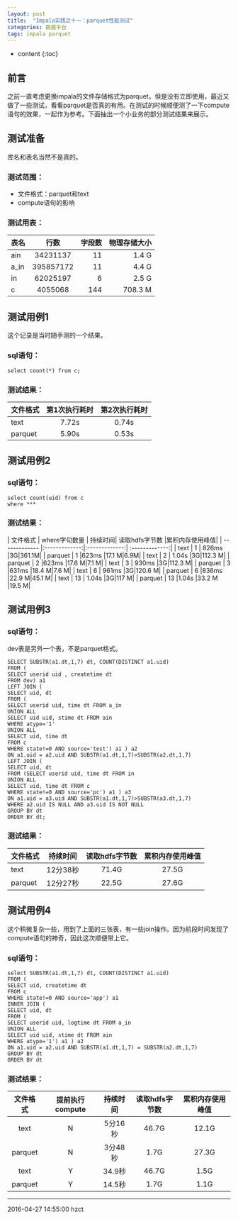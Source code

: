 ```yaml
---
layout: post
title:  "Impala实践之十一：parquet性能测试"
categories: 数据平台
tags: impala parquet
---
```


* content
{:toc}

## 前言

之前一直考虑更换impala的文件存储格式为parquet，但是没有立即使用，最近又做了一些测试，看看parquet是否真的有用。在测试的时候顺便测了一下compute语句的效果，一起作为参考。下面抽出一个小业务的部分测试结果来展示。




## 测试准备

库名和表名当然不是真的。

### **测试范围：**
- 文件格式：parquet和text
- compute语句的影响

### **测试用表：**

| 表名        | 行数           | 字段数  | 物理存储大小 |
| ------------- |:-------------:| -----:| -----:|
| ain      | 34231137 | 11 | 1.4 G |
| a_in      | 395857172 | 11 | 4.4 G |
| in     | 62025197 | 6 | 2.5 G |
| c     | 4055068 | 144 | 708.3 M |


## 测试用例1

这个记录是当时随手测的一个结果。

### **sql语句：**

```
select count(*) from c;
```

### **测试结果：**

| 文件格式  | 第1次执行耗时   |第2次执行耗时    |
| ------------- |:-------------:|:-------------:|
| text      | 7.72s | 0.74s |
| parquet      |  5.90s | 0.53s |


## 测试用例2


### **sql语句：**

```
select count(uid) from c
where ***
```

### **测试结果：**

| 文件格式  | where字句数量   | 持续时间| 读取hdfs字节数 |累积内存使用峰值|
| ------------- |:-------------:|:-------------:| :-------------:|
| text      | 1 | 826ms |3G|361.1M|
| parquet      | 1 |623ms |17.1 M|6.9M|
| text      | 2 | 1.04s |3G|112.3 M|
| parquet      | 2 |623ms |17.6 M|7.1 M|
| text      | 3 | 930ms |3G|112.3 M|
| parquet      | 3 |631ms |18.4 M|7.6 M|
| text      | 6 | 961ms |3G|120.6 M|
| parquet      | 6 |836ms |22.9 M|45.1 M|
| text      | 13 | 1.04s |3G|117 M|
| parquet      | 13 |1.04s |33.2 M |19.5 M|

## 测试用例3

### **sql语句：**

dev表是另外一个表，不是parquet格式。

```
SELECT SUBSTR(a1.dt,1,7) dt, COUNT(DISTINCT a1.uid)
FROM (
SELECT userid uid , createtime dt
FROM dev) a1
LEFT JOIN (
SELECT uid, dt
FROM (
SELECT userid uid, time dt FROM a_in
UNION ALL
SELECT uid uid, stime dt FROM ain
WHERE atype='1'
UNION ALL
SELECT uid, time dt
FROM c
WHERE state!=0 AND source='test') a1 ) a2
ON a1.uid = a2.uid AND SUBSTR(a1.dt,1,7)>SUBSTR(a2.dt,1,7)
LEFT JOIN (
SELECT uid, dt
FROM (SELECT userid uid, time dt FROM in
UNION ALL
SELECT uid, time dt FROM c
WHERE state!=0 AND source='pc') a1 ) a3
ON a1.uid = a3.uid AND SUBSTR(a1.dt,1,7)>SUBSTR(a3.dt,1,7)
WHERE a2.uid IS NULL AND a3.uid IS NOT NULL
GROUP BY dt
ORDER BY dt;
```


### **测试结果：**

| 文件格式  | 持续时间 | 读取hdfs字节数 | 累积内存使用峰值 |
| ------------- |:-------------:| :-------------:| :-------------:|
| text      | 12分38秒 | 71.4G| 27.5G |
| parquet      |  12分27秒 | 22.5G | 27.6G |


## 测试用例4

这个稍微复杂一些，用到了上面的三张表，有一些join操作。因为前段时间发现了compute语句的神奇，因此这次顺便带上它。

### **sql语句：**

```
select SUBSTR(a1.dt,1,7) dt, COUNT(DISTINCT a1.uid)
FROM (
SELECT uid, createtime dt
FROM c
WHERE state!=0 AND source='app') a1
INNER JOIN (
SELECT uid, dt
FROM (
SELECT userid uid, logtime dt FROM a_in
UNION ALL
SELECT uid uid, stime dt FROM ain
WHERE atype='1') a1 ) a2
ON a1.uid = a2.uid AND SUBSTR(a1.dt,1,7) = SUBSTR(a2.dt,1,7)
GROUP BY dt
ORDER BY dt
```

### **测试结果：**



| 文件格式  | 提前执行compute  | 持续时间 | 读取hdfs字节数 | 累积内存使用峰值 |
|:-------------:|:-------------:|:-------------:| :-------------:| :-------------:|
| text      | N | 5分16秒 | 46.7G | 12.1G |
| parquet      | N | 3分48秒 | 1.7G| 27.3G |
| text      | Y | 34.9秒 | 46.7G | 1.5G |
| parquet      | Y | 14.5秒 | 1.7G| 1.1G |

***
2016-04-27 14:55:00 hzct
